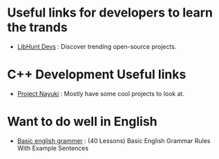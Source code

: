 # Useful links for developers to learn the trands
- [LibHunt Devs](https://www.libhunt.com/) : Discover trending open-source projects.

# C++ Development Useful links
- [Project Nayuki](https://www.nayuki.io) : Mostly have some cool projects to look at.

# Want to do well in English
- [Basic english grammer](https://basicenglishspeaking.com/basic-english-grammar-rules/) : (40 Lessons) Basic English Grammar Rules With Example Sentences